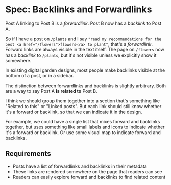 # Spec: Backlinks and Forwardlinks

Post A linking to Post B is a _forwardlink_. Post B now has a _backlink_ to Post A.

So if I have a post on `/plants` and I say `"read my recommendations for the best <a href="/flowers">flowers</a> to plant"`, that's a _forwardlink_. Forward links are always visible in the text itself.
The page on `/flowers` now has a _backlink_ to `/plants`, but it's not visible unless we explicitly show it somewhere.

In existing digital garden designs, most people make backlinks visible at the bottom of a post, or in a sidebar.

The distinction between forwardlinks and backlinks is slightly arbitrary. Both are a way to say Post A **is related to** Post B.

I think we should group them together into a section that's something like "Related to this" or "Linked posts".
But each link should still know whether it's a forward or backlink, so that we can indicate it in the design.

For example, we could have a single list that mixes forward and backlinks together, but uses something like small labels and icons to indicate whether it's a forward or backlink. Or use some visual map to indicate forward and backlinks.

## Requirements

- Posts have a list of forwardlinks and backlinks in their metadata
- These links are rendered somewhere on the page that readers can see
- Readers can easily explore forward and backlinks to find related content
